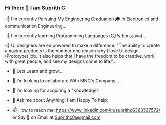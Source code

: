 ### Hi there 👋 I am Suprith C

-:book: I’m currently Persuing My Engineering Graduation 🎓 in Electronics and communication Engineering....

-🌱 I’m currently learning Programming Languages (C,Python,Java).....

-🧠 UI designers are empowered to make a difference. 
"The ability to create amazing products is the number one reason why I love UI design (Prototype) job. It also helps that I have the freedom to be creative, work with great people, and see my designs come to life."...

- 📖 Lets Learn and grow....

- 👯 I’m looking to collaborate With MNC's Company ...

- 🤔 I’m looking for acquiring a "Knowledge".

- 💬 Ask me about Anything, I am Happy To help;

- 📫 How to reach me: https://www.linkedin.com/in/suprithc6360537572/ or Say 👋 on Email at Suprithc0@gmail.com 

